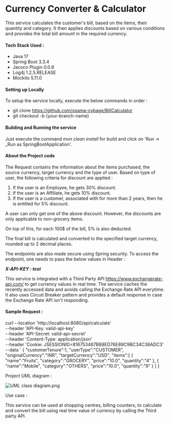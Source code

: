 # **Currency Converter & Calculator**

This service calculates the customer's bill, based on the items, their quantity and category.
It then applies discounts based on various conditions and provides the total bill amount in the required currency.

#### **Tech Stack Used :**

* Java 17
* Spring Boot 3.3.4
* Jacoco Plugin 0.0.8
* Log4j 1.2.5.RELEASE
* Mockito 5.11.0

#### **Setting up Locally**

To setup the service locally, execute the below commands in order :

- git clone https://github.com/osama-cybage/BillCalculator
- git checkout -b {your-branch-name}

#### **Building and Running the service**

Just execute the command _mvn clean install_ for build and click on 'Run -> _Run as SpringBootApplication'.

#### **About the Project code**

The Request contains the information about the items purchased, the source currency, target currency and the type of user.
Based on type of user, the following criteria for discount are applied :

1. If the user is an Employee, he gets 30% discount.
2. If the user is an Affiliate, he gets 10% discount.
3. If the user is a customer, associated with for more than 2 years, then he is entitled for 5% discount.

A user can only get one of the above discount. However, the discounts are only applicable to non-grocery items.

On top of this, for each 100$ of the bill, 5% is also deducted.

The final bill is calculated and converted to the specified target currency, rounded up to 2 decimal places.

The endpoints are also made secure using Spring security. To access the endpoint, one needs to pass the below values in Header :

_**X-API-KEY : test**_

This service is integrated with a Third Party API https://www.exchangerate-api.com/ to get currency values in real time.
The service caches the recently accessed data and avoids calling the Exchange Rate API everytime.
It also uses Circuit Breaker pattern and provides a default response in case the Exchange Rate API isn't responding.

#### **Sample Request :**

curl --location 'http://localhost:8080/api/calculate' \
--header 'API-Key: valid-api-key' \
--header 'API-Secret: valid-api-secret' \
--header 'Content-Type: application/json' \
--header 'Cookie: JSESSIONID=816753487BB8ED76E89C9BC34C38ADC3' \
--data '
{
    "customerTenure":1,
    "userType":"CUSTOMER",
    "originalCurrency":"INR",
    "targetCurrency":"USD",
    "items":[
        {
        "name":"Fruits",
        "category":"GROCERY",
        "price":"10.0",
        "quantity":"4"
        },
        {
        "name":"Mobile",
        "category":"OTHERS",
        "price":"10.0",
        "quantity":"9"
        }
    ]
}

Project UML diagram :

![UML class diagram.png](..%2F..%2FUsers%2Fmohammadosama%2FOneDrive%20-%20Nagarro%2FPictures%2FScreenshots%2FUML%20class%20diagram.png)

Use case :

This service can be used at shopping centres, billing counters, to calculate and convert the bill using real time value of currency by calling the Third party API.
